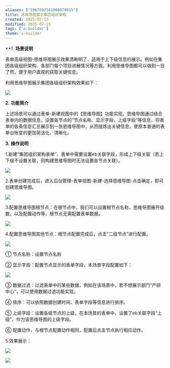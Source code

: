 ```yaml
---
aliases: ["1967592341008070915"]
title: 思维导图展示集团组织架构
created: 2025-07-15
modified: 2025-07-15
tags: ['e-builder']
theme: e-builder
---
```


**1. **场景说明**

表单高级视图-思维导图展示效果清晰明了，适用于上下级信息的展示。例如在集团各级组织架构、各部门每个项目进展情况等方面，利用思维导图都可以做到一目了然，便于用户直观的获取关键信息。

利用思维导图展示集团各级组织架构效果如下：

![](c750bfae0c98a89ad2d6a4cc9dd3c2c8.jpg)

**2.** **功能简介**

上述场景可以通过表单-新建视图中的【思维导图】功能实现。思维导图通过结合表单内的数据信息，设置各节点的“节点名称、显示字段、上级字段”等信息，将表单的各条信息汇总展示到一张思维导图中，从而提炼出关键信息，使原本普通的表单台账变的更加简洁化、清晰化。

**3.** **操作说明**

1.新建“集团组织架构表单”，表单中需要设置eb关联字段，形成上下级关联（若上下级不设置关联，则构建思维导图时无法设置各节点关联）。

![](9bb6beba0992411eb537be36ebce924d.jpg)

2.表单创建完成后，进入后台管理-表单视图-新建-选择思维导图-点击确定，即可创建思维导图。

![](90afc8cc9d7bf12a272627e8156e2451.jpg)

3.配置思维导图根节点：在根节点中，我们可以设置根节点名称，思维导图展开级数，以及配置动作等，根节点无需配置表单数据。

![](dcf172a6766cfb0c582f26f88807338a.jpg)

4.配置思维导图其他节点：根节点配置完成后，点击“二级节点”进行配置，

![](be4b794e2311c75360d437cecd1735f4.jpg)

①  节点名称：设置节点名称

②  显示字段：配置节点显示的表单字段，本场景字段配置如下：

![](29343a2b69462eeef44a883a72b5ddc4.jpg)

③  数据过滤：过滤表单中的某些数据，例如在该场景中，若不想展示部门“产研中心”，可以使用数据过滤功能实现。

④ 排序：可以依照数据创建时间、表单字段等信息进行排序。

⑤  上级字段：设置各级节点的上级，在本场景的表单中，设置了eb关联字段“上级”，作为该思维导图的上级字段。

⑥  配置动作，与根节点配置动作相同，配置后点击节点执行相应动作。

5.效果展示：

![](5241ac1346dc148c508d37898ba929f9.jpg)

![](e5d29057aa0d6de9cc075b6812579091.jpg)